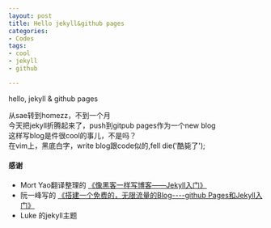 ```yaml
---
layout: post
title: Hello jekyll&github pages
categories:
- Codes 
tags:
- cool
- jekyll
- github

---
```


hello, jekyll & github pages

从sae转到homezz，不到一个月    
今天把jekyll折腾起来了，push到gitpub pages作为一个new blog    
这样写blog是件很cool的事儿，不是吗？    
在vim上，黑底白字，write blog跟code似的,fell die('酷毙了');    


#### 感谢
- Mort Yao翻译整理的 <a href="http://www.soimort.org/posts/101/" target="_blank">《像黑客一样写博客——Jekyll入门》</a>
- 阮一峰写的 <a href="http://www.ruanyifeng.com/blog/2012/08/blogging_with_jekyll.html" target="_blank">《搭建一个免费的，无限流量的Blog----github Pages和Jekyll入门》</a>
- Luke 的jekyll主题

